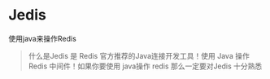 # Jedis

使用java来操作Redis

> 什么是Jedis 是 Redis 官方推荐的Java连接开发工具！使用 Java 操作 Redis 中间件！如果你要使用 java操作 redis 那么一定要对Jedis 十分熟悉







































































